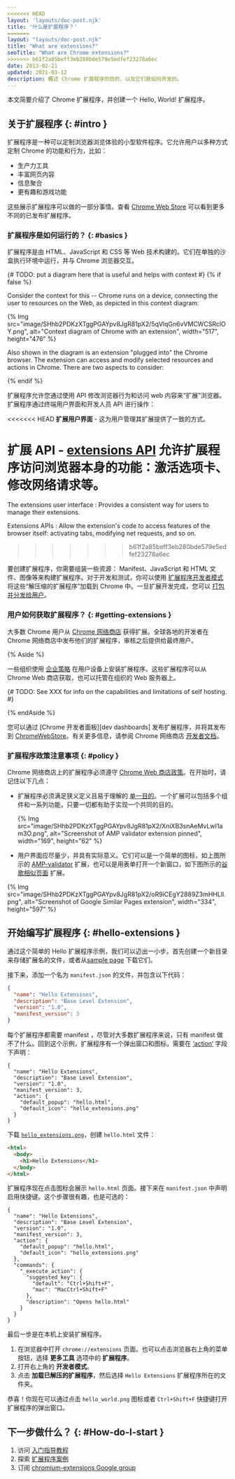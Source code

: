 ```yaml
---
<<<<<<< HEAD
layout: 'layouts/doc-post.njk'
title: '什么是扩展程序？'
=======
layout: "layouts/doc-post.njk"
title: "What are extensions?"
seoTitle: "What are Chrome extensions?"
>>>>>>> b61f2a85beff3eb280bde579e5edfef23278a6ec
date: 2013-02-21
updated: 2021-03-12
description: 概述 Chrome 扩展程序的目的，以及它们是如何开发的。
---
```


本文简要介绍了 Chrome 扩展程序，并创建一个 Hello, World! 扩展程序。

## 关于扩展程序 {: #intro }

扩展程序是一种可以定制浏览器浏览体验的小型软件程序。它允许用户以多种方式定制 Chrome 的功能和行为，比如：

- 生产力工具
- 丰富网页内容
- 信息聚合
- 更有趣和游戏功能

这些展示扩展程序可以做的一部分事情。查看 [Chrome Web Store][cws] 可以看到更多不同的已发布扩展程序。

### 扩展程序是如何运行的？ {: #basics }

扩展程序是由 HTML、JavaScript 和 CSS 等 Web 技术构建的。它们在单独的沙盒执行环境中运行，并与 Chrome 浏览器交互。

{# TODO: put a diagram here that is useful and helps with context #}
{% if false %}

Consider the context for this -- Chrome runs on a device, connecting the user to resources on the Web, as depicted in this context diagram:

{% Img src="image/SHhb2PDKzXTggPGAYpv8JgR81pX2/5qVlqGn6vVMCWCSRclOY.png", alt="Context diagram of Chrome with an extension", width="517", height="476" %}

Also shown in the diagram is an extension "plugged into" the Chrome browser. The extension can access and modify selected resources and actions in Chrome. There are two aspects to consider:

{% endif %}

扩展程序允许您通过使用 API 修改浏览器行为和访问 web 内容来“扩展”浏览器。扩展程序通过终端用户界面和开发人员 API 进行操作：

<<<<<<< HEAD
**扩展用户界面** - 这为用户管理其扩展提供了一致的方式。

**扩展 API** - [extensions API](/docs/extensions/reference/) 允许扩展程序访问浏览器本身的功能：激活选项卡、修改网络请求等。
=======
The extensions user interface
: Provides a consistent way for users to manage their extensions.

Extensions APIs
: Allow the extension's code to access features of the browser itself: activating tabs, modifying net requests, and so on.
>>>>>>> b61f2a85beff3eb280bde579e5edfef23278a6ec

要创建扩展程序，你需要组装一些资源： Manifest、JavaScript 和 HTML 文件、图像等来构建扩展程序。对于开发和测试，你可以使用 [扩展程序开发者模式][devmode] 将这些“解压缩的扩展程序”加载到 Chrome 中。一旦扩展开发完成，您可以 [打包并分发给用户][cws-publish]。

### 用户如何获取扩展程序？ {: #getting-extensions }

大多数 Chrome 用户从 [Chrome 网络商店][cws] 获得扩展。全球各地的开发者在 Chrome 网络商店中发布他们的扩展程序，审核之后提供给最终用户。

{% Aside %}

一些组织使用 [企业策略][enterprise policies] 在用户设备上安装扩展程序。这些扩展程序可以从 Chrome Web 商店获取，也可以托管在组织的 Web 服务器上。

{# TODO: See XXX for info on the capabilities and limitations of self hosting. #}

{% endAside %}

您可以通过 [Chrome 开发者面板][dev dashboards] 发布扩展程序，并将其发布到 [ChromeWebStore][cws]。有关更多信息，请参阅 Chrome 网络商店 [开发者文档][cws-docs]。

### 扩展程序政策注意事项 {: #policy }

Chrome 网络商店上的扩展程序必须遵守 [Chrome Web 商店政策][cws-policies]。在开始时，请记住以下几点：

- 扩展程序必须满足狭义定义且易于理解的 [单一目的][single purpose]。一个扩展可以包括多个组件和一系列功能，只要一切都有助于实现一个共同的目的。

  {% Img src="image/SHhb2PDKzXTggPGAYpv8JgR81pX2/XniXB3snAeMvLwI1am3O.png", alt="Screenshot of AMP validator extension pinned", width="169", height="62" %}

- 用户界面应尽量少，并具有实际意义。它们可以是一个简单的图标，如上图所示的 [AMP-validator][amp-validator] 扩展，也可以是用表单打开一个新窗口，如下图所示的[谷歌相似页面][similar-pages-extension] 扩展。

{% Img src="image/SHhb2PDKzXTggPGAYpv8JgR81pX2/oR9iCEgY2889Z3mHHLll.png", alt="Screenshot of Google Similar Pages extension", width="334", height="597" %}

## 开始编写扩展程序 {: #hello-extensions }

通过这个简单的 Hello 扩展程序示例，我们可以迈出一小步。首先创建一个新目录来存储扩展名的文件，或者从[sample page][hello-sample] 下载它们。

接下来，添加一个名为 `manifest.json` 的文件，并包含以下代码：

```json
{
  "name": "Hello Extensions",
  "description": "Base Level Extension",
  "version": "1.0",
  "manifest_version": 3
}
```

每个扩展程序都需要 manifest ，尽管对大多数扩展程序来说，只有 manifest 做不了什么。回到这个示例，扩展程序有一个弹出窗口和图标，需要在 [‘action‘][action-field] 字段下声明：

```json/5-8
{
  "name": "Hello Extensions",
  "description": "Base Level Extension",
  "version": "1.0",
  "manifest_version": 3,
  "action": {
    "default_popup": "hello.html",
    "default_icon": "hello_extensions.png"
  }
}
```

下载 [`hello_extensions.png`][hello-uploader]，创建 `hello.html` 文件：

```html
<html>
  <body>
    <h1>Hello Extensions</h1>
  </body>
</html>
```

扩展程序现在点击图标会展示 `hello.html` 页面。接下来在 `manifest.json` 中声明启用快捷键。这个步骤很有趣，也是可选的：

```json/9-17
{
  "name": "Hello Extensions",
  "description": "Base Level Extension",
  "version": "1.0",
  "manifest_version": 3,
  "action": {
    "default_popup": "hello.html",
    "default_icon": "hello_extensions.png"
  },
  "commands": {
    "_execute_action": {
      "suggested_key": {
        "default": "Ctrl+Shift+F",
        "mac": "MacCtrl+Shift+F"
      },
      "description": "Opens hello.html"
    }
  }
}
```

最后一步是在本机上安装扩展程序。

1. 在浏览器中打开 `chrome://extensions` 页面。也可以点击浏览器右上角的菜单按钮，选择 **更多工具** 选项中的 **扩展程序**。
2. 打开右上角的 **开发者模式**。
3. 点击 **加载已解压的扩展程序**，然后选择 `Hello Extensions` 扩展程序所在的文件夹。

恭喜！你现在可以通过点击 `hello_world.png` 图标或者 `Ctrl+Shift+F` 快捷键打开扩展程序的弹出窗口。

## 下一步做什么？ {: #How-do-I-start }

1. 访问 [入门指导教程][getstarted-tut]
1. 探索 [扩展程序案例][extension samples]
1. 订阅 [chromium-extensions Google group][crx-group]

[amp-validator]: https://chrome.google.com/webstore/detail/amp-validator/nmoffdblmcmgeicmolmhobpoocbbmknc
[action-field]: /docs/extensions/reference/action
[crx-group]: http://groups.google.com/a/chromium.org/group/chromium-extensions
[cws]: https://chrome.google.com/webstore
[cws-docs]: /docs/webstore
[cws-policies]: /docs/webstore/program-policies/
[cws-publish]: /docs/webstore/publish/
[devmode]: /docs/extensions/mv3/getstarted/#manifest
[dev-dashboard]: https://chrome.google.com/webstore/devconsole
[enterprise policies]: https://cloud.google.com/docs/chrome-enterprise/policies/
[extension samples]: https://github.com/GoogleChrome/chrome-extensions-samples
[getstarted-tut]: /docs/extensions/mv3/getstarted
[hello-sample]: /docs/extensions/mv3/samples#search:hello
[hello-uploader]: https://storage.googleapis.com/web-dev-uploads/image/WlD8wC6g8khYWPJUsQceQkhXSlv1/gmKIT88Ha1z8VBMJFOOH.png
[similar-pages-extension]: https://chrome.google.com/webstore/detail/google-similar-pages/pjnfggphgdjblhfjaphkjhfpiiekbbej
[single purpose]: /docs/extensions/mv3/single_purpose
